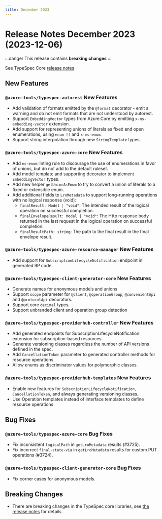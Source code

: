 ```yaml
---
title: December 2023
---
```


# Release Notes December 2023 (2023-12-06)

:::danger
This release contains **breaking changes**
:::

See TypeSpec Core [release notes](https://typespec.io/docs/release-notes/release-2023-12-06)

## New Features

### `@azure-tools/typespec-autorest` New Features

- Add validation of formats emitted by the `@format` decorator - emit a warning and do not emit formats that are not understood by autorest.
- Support `EmbeddingVector` types from Azure.Core by emitting `x-ms-embedding-vector` extension.
- Add support for representing unions of literals as fixed and open enumerations, using `enum []` and `x-ms-enum`.
- Support string interpolation through new `StringTemplate` types.

### `@azure-tools/typespec-azure-core` New Features

- Add `no-enum` linting rule to discourage the use of enumerations in favor of unions, but do not add to the default ruleset.
- Add model template and supporting decorator to implement `EmbeddingVector` types.
- Add new helper `getUnionAsEnum` to try to convert a union of literals to a fixed or extensible enum.
- Add additional fields to `LroMetadata` to support long-running operations with no logical response (void):
  - `finalResult: Model | "void"`: The intended result of the logical operation on successful completion.
  - `finalEnvelopeResult: Model | "void"`: The Http response body returned in the last request in the logical operation on successful completion.
  - `finalResultPath: string`: The path to the final result in the final envelope result.

### `@azure-tools/typespec-azure-resource-manager` New Features

- Add support for `SubscriptionLifecycleNotification` endpoint in generated RP code.

### `@azure-tools/typespec-client-generator-core` New Features

- Generate names for anonymous models and unions
- Support `scope` parameter for `@client`, `@operationGroup`, `@convenientApi` and `@protocolApi` decorators.
- Support core `decimal` types.
- Support unbranded client and operation group detection

### `@azure-tools/typespec-providerhub-controller` New Features

- Add generated endpoints for SubscriptionLifecycleNotification extension for subscription-based resources.
- Generate versioning classes regardless the number of API versions defined in the spec.
- Add `CancellationToken` parameter to generated controller methods for resource operations.
- Allow enums as discriminator values for polymorphic classes.

### `@azure-tools/typespec-providerhub-templates` New Features

- Enable new features for `SubscriptionLifecycleNotification`, `CancellationToken`, and always generating versioning classes.
- Use Operation templates instead of interface templates to define resource operations.

## Bug Fixes

### `@azure-tools/typespec-azure-core` Bug Fixes

- Fix inconsistent `logicalPath` in `getLroMetadata` results (#3725).
- Fix incorrect `final-state-via` in `getLroMetadata` results for custom PUT operations (#3724).

### `@azure-tools/typespec-client-generator-core` Bug Fixes

- Fix corner cases for anonymous models.

## Breaking Changes

- There are breaking changes in the TypeSpec core libraries, see [the release notes](https://typespec.io/docs/release-notes/release-2023-12-06) for details.
